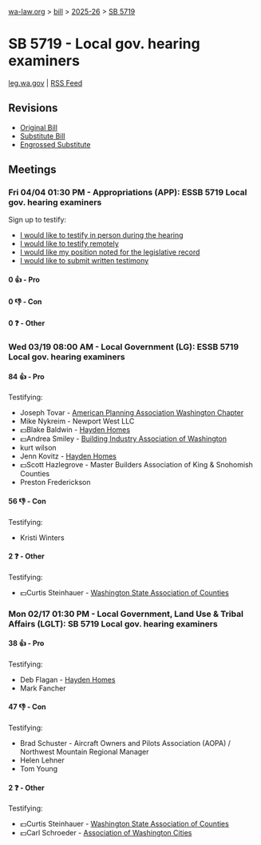 [wa-law.org](/) > [bill](/bill/) > [2025-26](/bill/2025-26/) > [SB 5719](/bill/2025-26/sb/5719/)

# SB 5719 - Local gov. hearing examiners
[leg.wa.gov](https://app.leg.wa.gov/billsummary?BillNumber=5719&Year=2025&Initiative=false) | [RSS Feed](./rss.xml)

## Revisions
* [Original Bill](1/)
* [Substitute Bill](S/)
* [Engrossed Substitute](S.E/)

## Meetings
### Fri 04/04 01:30 PM - Appropriations (APP): ESSB 5719 Local gov. hearing examiners
Sign up to testify:
* [I would like to testify in person during the hearing](https://app.leg.wa.gov/csi/Testifier/Add?chamber=House&mId=33248&aId=166843&caId=26879&tId=1)
* [I would like to testify remotely](https://app.leg.wa.gov/csi/Testifier/Add?chamber=House&mId=33248&aId=166843&caId=26879&tId=2)
* [I would like my position noted for the legislative record](https://app.leg.wa.gov/csi/Testifier/Add?chamber=House&mId=33248&aId=166843&caId=26879&tId=3)
* [I would like to submit written testimony](https://app.leg.wa.gov/csi/Testifier/Add?chamber=House&mId=33248&aId=166843&caId=26879&tId=4)

#### 0 👍 - Pro

#### 0 👎 - Con

#### 0 ❓ - Other

### Wed 03/19 08:00 AM - Local Government (LG): ESSB 5719 Local gov. hearing examiners
#### 84 👍 - Pro
Testifying:
* Joseph Tovar - [American Planning Association Washington Chapter](/org/american_planning_association_washington_chapter/)
* Mike Nykreim - Newport West LLC
* 💵Blake Baldwin - [Hayden Homes](/org/hayden_homes/)
* 💵Andrea Smiley - [Building Industry Association of Washington](/org/building_industry_association_of_washington/)
* kurt wilson
* Jenn Kovitz - [Hayden Homes](/org/hayden_homes/)
* 💵Scott Hazlegrove - Master Builders Association of King & Snohomish Counties
* Preston Frederickson

#### 56 👎 - Con
Testifying:
* Kristi Winters

#### 2 ❓ - Other
Testifying:
* 💵Curtis Steinhauer - [Washington State Association of Counties](/org/washington_state_association_of_counties/)

### Mon 02/17 01:30 PM - Local Government, Land Use & Tribal Affairs (LGLT): SB 5719 Local gov. hearing examiners
#### 38 👍 - Pro
Testifying:
* Deb Flagan - [Hayden Homes](/org/hayden_homes/)
* Mark Fancher

#### 47 👎 - Con
Testifying:
* Brad Schuster - Aircraft Owners and Pilots Association (AOPA) / Northwest Mountain Regional Manager
* Helen Lehner
* Tom Young

#### 2 ❓ - Other
Testifying:
* 💵Curtis Steinhauer - [Washington State Association of Counties](/org/washington_state_association_of_counties/)
* 💵Carl Schroeder - [Association of Washington Cities](/org/association_of_washington_cities/)

